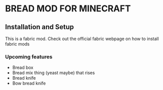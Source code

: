 # BREAD MOD FOR MINECRAFT

## Installation and Setup
This is a fabric mod. Check out the official fabric webpage on how to install fabric mods


### Upcoming features
- Bread box
- Bread mix thing (yeast maybe) that rises
- Bread knife
- Bow bread knife